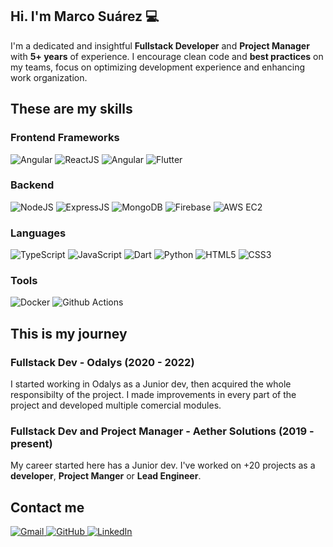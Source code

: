 ## Hi. I'm Marco Suárez 💻
I'm a dedicated and insightful **Fullstack Developer** and **Project Manager** with **5+ years** of experience. I encourage clean code and **best practices** on my teams, focus on optimizing development experience and enhancing work organization.

## These are my skills
### Frontend Frameworks
<p>
    <img alt="Angular" src="https://img.shields.io/badge/-Angular-DF432F?style=flat&logo=angular&logoColor=white&link=https://https://angular.dev/" />
    <img alt="ReactJS" src="https://img.shields.io/badge/-React-43D8FD?style=flat&logo=react&logoColor=white&link=https://https://react.dev/" />
    <img alt="Angular" src="https://img.shields.io/badge/-Svelte-F2481D?style=flat&logo=svelte&logoColor=white&link=https%3A%2F%2Fsvelte.dev" />
    <img alt="Flutter" src="https://img.shields.io/badge/-Flutter-31B9F6?style=flat&logo=Flutter&logoColor=white&link=https://flutter.dev/" />
</p>

### Backend
<p>
    <img alt="NodeJS" src="https://img.shields.io/badge/-NodeJS-339933?style=flat&logo=node.js&logoColor=white&link=https://nodejs.org/" />
    <img alt="ExpressJS" src="https://img.shields.io/badge/-ExpressJS-333333?style=flat&logo=express&logoColor=white&link=https%3A%2F%2Fexpressjs.com" />
    <img alt="MongoDB" src="https://img.shields.io/badge/-MongoDB-2B694A?style=flat&logo=mongodb&logoColor=white&link=https%3A%2F%2Fmongodb.com" />
    <img alt="Firebase" src="https://img.shields.io/badge/-Firebase-FFC431?style=flat&logo=firebase&logoColor=white&link=https%3A%2F%2Ffirebase.google.com" />
        <img alt="AWS EC2" src="https://img.shields.io/badge/-EC2-F68633?style=flat&logo=amazon-web-services&logoColor=white&link=https%3A%2F%2Fgithub.com" />
</p>

### Languages
<p>
    <img alt="TypeScript" src="https://img.shields.io/badge/-TypeScript-3178C6?style=flat&logo=typescript&logoColor=white&link=https://www.typescriptlang.org/" />
    <img alt="JavaScript" src="https://img.shields.io/badge/-JavaScript-F7DF1E?style=flat&logo=javascript&logoColor=black&link=https://developer.mozilla.org/en-US/docs/Web/JavaScript" />
    <img alt="Dart" src="https://img.shields.io/badge/-Dart-0175C2?style=flat&logo=dart&logoColor=white&link=https://dart.dev/" />
    <img alt="Python" src="https://img.shields.io/badge/-Python-3776AB?style=flat&logo=python&logoColor=white&link=https://www.python.org/" />
    <img alt="HTML5" src="https://img.shields.io/badge/-HTML5-E34F26?style=flat&logo=html5&logoColor=white&link=https://developer.mozilla.org/en-US/docs/Web/HTML" />
    <img alt="CSS3" src="https://img.shields.io/badge/-CSS3-1572B6?style=flat&logo=css3&logoColor=white&link=https://developer.mozilla.org/en-US/docs/Web/CSS" />
</p>

### Tools
<p>
    <img alt="Docker" src="https://img.shields.io/badge/-Docker-2496ED?style=flat&logo=docker&logoColor=white&link=https://www.docker.com/" />
    <img alt="Github Actions" src="https://img.shields.io/badge/-Github%20Actions-1F2328?style=flat&logo=github&logoColor=white&link=https%3A%2F%2Fgithub.com" />
    
</p>


## This is my journey
### Fullstack Dev - Odalys (2020 - 2022)
I started working in Odalys as a Junior dev, then acquired the whole responsibilty of the project. I made improvements in every part of the project and developed multiple comercial modules.

### Fullstack Dev and Project Manager - Aether Solutions (2019 - present)
My career started here has a Junior dev. I've worked on +20 projects as a **developer**, **Project Manger** or **Lead Engineer**.

## Contact me
<p>
    <a href="mailto:marcosuarezp95@gmail.com" target="_blank" ref="noopener noreferrer">
        <img alt="Gmail" src="https://img.shields.io/badge/-Gmail-D14836?style=flat&logo=gmail&logoColor=white" />
    </a>
    <a href="https://github.com/marksasp95" target="_blank" ref="noopener noreferrer">
        <img alt="GitHub" src="https://img.shields.io/badge/-GitHub-181717?style=flat&logo=github&logoColor=white" />
    </a>
    <a href="https://linkedin.com/in/marco-su%C3%A1rez-703356117/" target="_blank" ref="noopener noreferrer">
        <img alt="LinkedIn" src="https://img.shields.io/badge/-LinkedIn-0077B5?style=flat&logo=linkedin&logoColor=white" />
    </a>
</p>